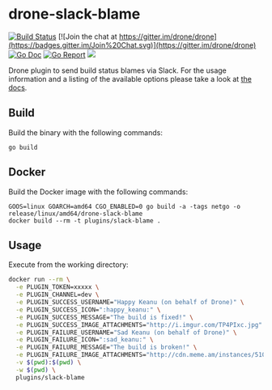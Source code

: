 # drone-slack-blame

[![Build Status](http://beta.drone.io/api/badges/drone-plugins/drone-slack-blame/status.svg)](http://beta.drone.io/drone-plugins/drone-slack-blame)
[![Join the chat at https://gitter.im/drone/drone](https://badges.gitter.im/Join%20Chat.svg)](https://gitter.im/drone/drone)
[![Go Doc](https://godoc.org/github.com/drone-plugins/drone-slack-blame?status.svg)](http://godoc.org/github.com/drone-plugins/drone-slack-blame)
[![Go Report](https://goreportcard.com/badge/github.com/drone-plugins/drone-slack-blame)](https://goreportcard.com/report/github.com/drone-plugins/drone-slack-blame)
[![](https://images.microbadger.com/badges/image/plugins/slack-blame.svg)](https://microbadger.com/images/plugins/slack-blame "Get your own image badge on microbadger.com")

Drone plugin to send build status blames via Slack. For the usage information and a listing of the available options please take a look at [the docs](http://plugins.drone.io/drone-plugins/drone-slack-blame/).

## Build

Build the binary with the following commands:

```
go build
```

## Docker

Build the Docker image with the following commands:

```
GOOS=linux GOARCH=amd64 CGO_ENABLED=0 go build -a -tags netgo -o release/linux/amd64/drone-slack-blame
docker build --rm -t plugins/slack-blame .
```

## Usage

Execute from the working directory:

```sh
docker run --rm \
  -e PLUGIN_TOKEN=xxxxx \
  -e PLUGIN_CHANNEL=dev \
  -e PLUGIN_SUCCESS_USERNAME="Happy Keanu (on behalf of Drone)" \
  -e PLUGIN_SUCCESS_ICON=":happy_keanu:" \
  -e PLUGIN_SUCCESS_MESSAGE="The build is fixed!" \
  -e PLUGIN_SUCCESS_IMAGE_ATTACHMENTS="http://i.imgur.com/TP4PIxc.jpg" \
  -e PLUGIN_FAILURE_USERNAME="Sad Keanu (on behalf of Drone)" \
  -e PLUGIN_FAILURE_ICON=":sad_keanu:" \
  -e PLUGIN_FAILURE_MESSAGE="The build is broken!" \
  -e PLUGIN_FAILURE_IMAGE_ATTACHMENTS="http://cdn.meme.am/instances/51000361.jpg" \
  -v $(pwd):$(pwd) \
  -w $(pwd) \
  plugins/slack-blame
```
